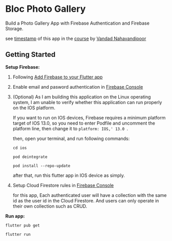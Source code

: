 # Bloc Photo Gallery

Build a Photo Gallery App with Firebase Authentication and Firebase Storage.

see [timestamp](./timestamp.md) of this app in the [course](https://youtu.be/Mn254cnduOY?list=PL6yRaaP0WPkUf-ff1OX99DVSL1cynLHxO) by [Vandad Nahavandipoor](https://www.youtube.com/@VandadNP)

## Getting Started

**Setup Firebase:**

1. Following [Add Firebase to your Flutter app](https://firebase.google.com/docs/flutter/setup)

2. Enable email and pasword authentication in [Firebase Console](https://console.firebase.google.com/)

3. (Optional) As I am building this application on the Linux operating system, I am unable to verify whether this application can run properly on the IOS platform. 

   If you want to run on IOS devices, Firebase requires a minimum platform target of IOS 13.0, so you need to enter Podfile and uncomment the platform line, then change it to `platform: IOS,' 13.0 `. 

   then, open your terminal, and run following commands:

   ```shell
   cd ios
   
   pod deintegrate
   
   pod install --repo-update
   ```

   after that, run this flutter app in IOS device as simply.

4. Setup Cloud Firestore rules in [Firebase Console](https://console.firebase.google.com/)

   for this app, Each authenticated user will have a collection with the same id as the user id in the Cloud Firestore. And users can only operate in their own collection such as CRUD.

**Run app:**

```shell
flutter pub get

flutter run
```

